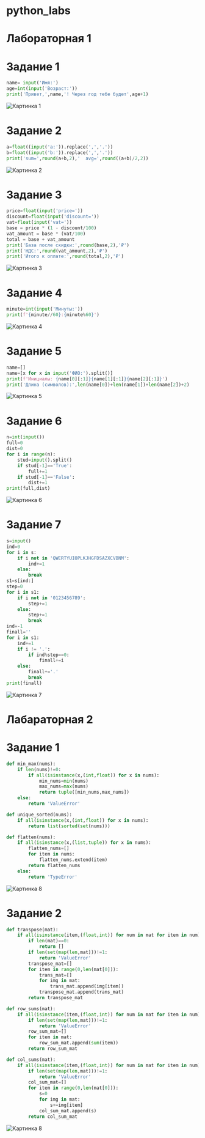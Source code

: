 # python_labs
# Лабораторная 1

# Задание 1

```python
name= input('Имя:')
age=int(input('Возраст:'))
print('Привет,',name,'! Через год тебе будет',age+1)
```
![Картинка 1](./images/lab01/01_greeting.png)

# Задание 2

```python
a=float((input('a:')).replace(',','.'))
b=float((input('b:')).replace(',','.'))
print('sum=',round(a+b,2),'  avg=',round((a+b)/2,2))
```
![Картинка 2](./images/lab01/02_sum_avg.png)

# Задание 3

```python
price=float(input('price='))
discount=float(input('discount='))
vat=float(input('vat='))
base = price * (1 - discount/100)
vat_amount = base * (vat/100)
total = base + vat_amount
print('База после скидки:',round(base,2),'₽')
print('НДС:',round(vat_amount,2),'₽')
print('Итого к оплате:',round(total,2),'₽')
```
![Картинка 3](./images/lab01/03_discount_vat.png)

# Задание 4

```python
minute=int(input('Минуты:'))
print(f'{minute//60}:{minute%60}')
```
![Картинка 4](./images/lab01/04_minutes_to_hhmm.png)

# Задание 5

```python
name=[]
name=[x for x in input('ФИО:').split()]
print(f'Инициалы: {name[0][:1]}{name[1][:1]}{name[2][:1]}')
print('Длина (символов):',len(name[0])+len(name[1])+len(name[2])+2)
```
![Картинка 5](./images/lab01/05_initials_and_len.png)

# Задание 6

```python
n=int(input())
full=0
dist=0
for i in range(n):
    stud=input().split()
    if stud[-1]=='True':
        full+=1
    if stud[-1]=='False':
        dist+=1
print(full,dist)
```
![Картинка 6](./images/lab01/06.png)

# Задание 7

```python
s=input()
ind=0
for i in s:
    if i not in 'QWERTYUIOPLKJHGFDSAZXCVBNM':
        ind+=1
    else:
        break
s1=s[ind:]
step=0
for i in s1:
    if i not in '0123456789':
        step+=1
    else:
        step+=1
        break
ind=-1
finall=''
for i in s1:
    ind+=1
    if i != '.':
        if ind%step==0:
            finall+=i
    else:
        finall+='.'
        break
print(finall)
```
![Картинка 7](./images/lab01/07.png)

# Лабараторная 2

# Задание 1

```python
def min_max(nums):
    if len(nums)!=0:
        if all(isinstance(x,(int,float)) for x in nums):
            min_nums=min(nums)
            max_nums=max(nums)
            return tuple([min_nums,max_nums])
    else:
        return 'ValueError'

def unique_sorted(nums):
    if all(isinstance(x,(int,float)) for x in nums):
        return list(sorted(set(nums)))

def flatten(nums):
    if all(isinstance(x,(list,tuple)) for x in nums):
        flatten_nums=[]
        for item in nums:
            flatten_nums.extend(item)
        return flatten_nums
    else:
        return 'TypeError'
```
![Картинка 8](./images/lab02/arrays.png)

# Задание 2

```python
def transpose(mat):
    if all(isinstance(item,(float,int)) for num in mat for item in num):
        if len(mat)==0:
            return []
        if len(set(map(len,mat)))!=1:
            return 'ValueError'
        transpose_mat=[]
        for item in range(0,len(mat[0])):
            trans_mat=[]
            for img in mat:
                trans_mat.append(img[item])
            transpose_mat.append(trans_mat)
        return transpose_mat

def row_sums(mat):
    if all(isinstance(item,(float,int)) for num in mat for item in num):
        if len(set(map(len,mat)))!=1:
            return 'ValueError'
        row_sum_mat=[]
        for item in mat:
            row_sum_mat.append(sum(item))
        return row_sum_mat

def col_sums(mat):
    if all(isinstance(item,(float,int)) for num in mat for item in num):
        if len(set(map(len,mat)))!=1:
            return 'ValueError'
        col_sum_mat=[]
        for item in range(0,len(mat[0])):
            s=0
            for img in mat:
                s+=img[item]
            col_sum_mat.append(s)
        return col_sum_mat
```
![Картинка 8](./images/lab02/matrix.png)
